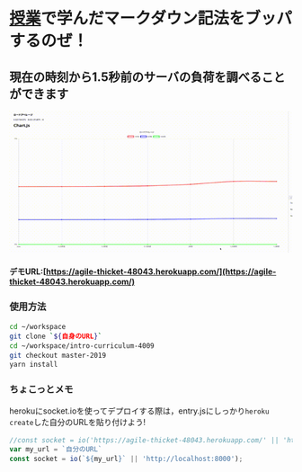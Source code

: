 # [授業](https://www.nnn.ed.nico/courses/497/chapters/9499)で学んだマークダウン記法をブッパするのぜ！
## 現在の時刻から1.5秒前のサーバの負荷を調べることができます  
![demo](https://github.com/SasuraiNoHoge/intro-curriculum-4009/blob/master-2019/output.gif)  
#### デモURL:[https://agile-thicket-48043.herokuapp.com/](https://agile-thicket-48043.herokuapp.com/)
### 使用方法
```bash
cd ~/workspace
git clone `${自身のURL}`
cd ~/workspace/intro-curriculum-4009
git checkout master-2019
yarn install
```

### ちょこっとメモ  
herokuにsocket.ioを使ってデプロイする際は，entry.jsにしっかり```heroku create```した自分のURLを貼り付けよう!
```js
//const socket = io('https://agile-thicket-48043.herokuapp.com/' || 'http://localhost:8000');
var my_url = `自分のURL`
const socket = io(`${my_url}` || 'http://localhost:8000');
```